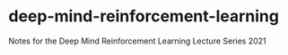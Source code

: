 # deep-mind-reinforcement-learning
Notes for the Deep Mind Reinforcement Learning Lecture Series 2021
